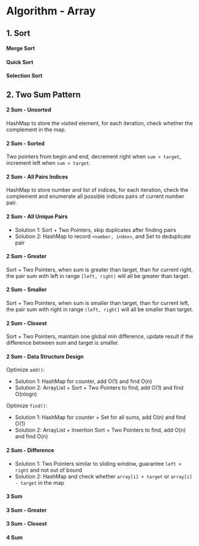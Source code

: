 # Algorithm - Array

## 1. Sort
#### Merge Sort
#### Quick Sort
#### Selection Sort

## 2. Two Sum Pattern
#### 2 Sum - Unsorted
HashMap to store the visited element, for each iteration, check whether the complement in the map.

#### 2 Sum - Sorted
Two pointers from begin and end, decrement right when `sum > target`, increment left when `sum < target`.

#### 2 Sum - All Pairs Indices
HashMap to store number and list of indices, for each iteration, check the complement and enumerate all possible indices pairs of current number pair.

#### 2 Sum - All Unique Pairs
- Solution 1: Sort + Two Pointers, skip duplicates after finding pairs
- Solution 2: HashMap to record `<number, index>`, and Set to deduplicate pair

#### 2 Sum - Greater
Sort + Two Pointers, when sum is greater than target, than for current right, the pair sum with left in range `[left, right)` will all be greater than target.
  
#### 2 Sum - Smaller
Sort + Two Pointers, when sum is smaller than target, than for current left, the pair sum with right in range `(left, right]` will all be smaller than target.

#### 2 Sum - Closest
Sort + Two Pointers, maintain one global min difference, update result if the difference between sum and target is smaller.

#### 2 Sum - Data Structure Design
Optimize `add()`:

- Solution 1: HashMap for counter, add O(1) and find O(n)
- Solution 2: ArrayList + Sort + Two Pointers to find, add O(1) and find O(nlogn)

Optimize `find()`:

- Solution 1: HashMap for counter + Set for all sums, add O(n) and find O(1) 
- Solution 2: ArrayList + Insertion Sort + Two Pointers to find, add O(n) and find O(n)

#### 2 Sum - Difference
- Solution 1: Two Pointers similar to sliding window, guarantee `left < right` and not out of bound
- Solution 2: HashMap and check whether `array[i] + target` or `array[i] - target` in the map

#### 3 Sum
#### 3 Sum - Greater
#### 3 Sum - Closest
#### 4 Sum 
